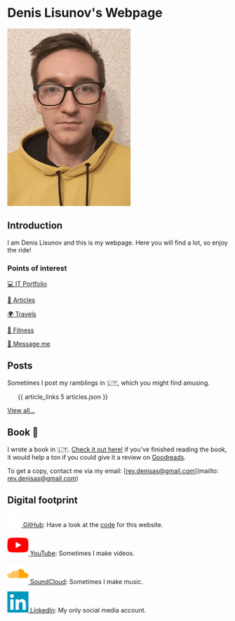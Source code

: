 # Denis Lisunov's Webpage

<article class="profile-article">

<div class="profile">

![This is me](/static/images/dee.webp)

</div>

## Introduction

<div class="text-center">

I am Denis Lisunov and this is my webpage. Here you will find a lot, so enjoy the ride!

</div>

### Points of interest

<nav aria-label="navigation">

[ 💻 IT Portfolio](/page/portfolio)

[ 📝 Articles](/articles)

[ 🌍 Travels](/page/travels)

[ 💪 Fitness](/page/fitness)

[ 📩 Message me](/page/contact)

</nav>

</article>

<article class="profile-article">

## Posts

Sometimes I post my ramblings in 🇱🇹, which you might find amusing.

<ul>

{{ article_links 5 articles.json }}

</ul>

<div class="text-center">

[View all...](/articles)

</div>

</article>

<article class="profile-article">

## Book 📕

I wrote a book in 🇱🇹. [Check it out here!](/articles/parasiau-knyga/) if you've finished reading the book, it would help a ton if you could give it a review on [Goodreads](https://www.goodreads.com/book/show/124929130-meil-s-aidimas). 

To get a copy, contact me via my email: [rev.denisas@gmail.com](mailto: rev.denisas@gmail.com)

</article>

<article class="profile-article">

## Digital footprint

<div class="fit-center">

[<img class="icon" src="/static/icons/gh.png" alt="GitHub icon"> GitHub](https://github.com/NorthOC): Have a look at the [code](https://github.com/NorthOC/northoc.github.io) for this website.

[<img class="icon" src="/static/icons/yt.png" alt="YouTube icon"> YouTube](https://www.youtube.com/channel/UCLRc-Q0WkFgIywm2NUPoGow): Sometimes I make videos.

[<img class="icon" src="/static/icons/sc1.png" alt="LinkedIn icon"> SoundCloud](https://soundcloud.com/denis-lisunov): Sometimes I make music.

[<img class="icon" src="/static/icons/li.png" alt="LinkedIn icon"> LinkedIn](https://www.linkedin.com/in/denis-lisunov/): My only social media account.

</div>

</article>